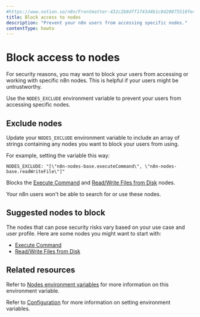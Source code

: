 ```yaml
---
#https://www.notion.so/n8n/Frontmatter-432c2b8dff1f43d4b1c8d20075510fe4
title: Block access to nodes
description: "Prevent your n8n users from accessing specific nodes."
contentType: howto
---
```


# Block access to nodes

For security reasons, you may want to block your users from accessing or working with specific n8n nodes. This is helpful if your users might be untrustworthy.

Use the `NODES_EXCLUDE` environment variable to prevent your users from accessing specific nodes.

## Exclude nodes

Update your `NODES_EXCLUDE` environment variable to include an array of strings containing any nodes you want to block your users from using.

For example, setting the variable this way:

```
NODES_EXCLUDE: "[\"n8n-nodes-base.executeCommand\", \"n8n-nodes-base.readWriteFile\"]"
```

Blocks the [Execute Command](/integrations/builtin/core-nodes/n8n-nodes-base.executecommand/) and [Read/Write Files from Disk](/integrations/builtin/core-nodes/n8n-nodes-base.filesreadwrite/) nodes.

Your n8n users won't be able to search for or use these nodes.

## Suggested nodes to block

The nodes that can pose security risks vary based on your use case and user profile. Here are some nodes you might want to start with:

* [Execute Command](/integrations/builtin/core-nodes/n8n-nodes-base.executecommand/)
* [Read/Write Files from Disk](/integrations/builtin/core-nodes/n8n-nodes-base.filesreadwrite/)

## Related resources

Refer to [Nodes environment variables](/hosting/configuration/environment-variables/nodes/) for more information on this environment variable.

Refer to [Configuration](/hosting/configuration/configuration-methods/) for more information on setting environment variables.
